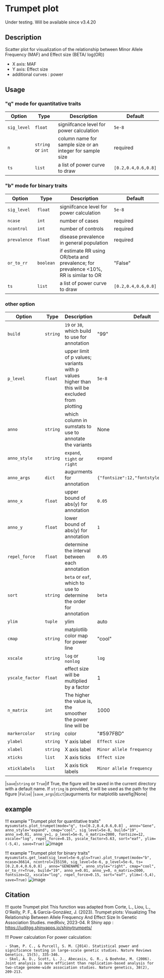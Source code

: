 # Trumpet plot

Under testing. Will be available since v3.4.20

## Description

Scatter plot for visualization of the relationship between Minor Allele Frequency (MAF) and Effect size (BETA/ log(OR))

- X axis: MAF
- Y axis: Effect size
- additional curves : power

## Usage

### "q" mode for quantitative traits

|Option|Type|Description|Default|
|-|-|-|-|
|`sig_level`|`float`|signiifcance level for power calculation| `5e-8`| 
|`n`|`string` or `int`|column name for sample size or an integer for sample size| required |
|`ts`|`list`|a list of power curve to draw| `[0.2,0.4,0.6,0.8]`|

### "b" mode for binary traits

|Option|Type|Description|Default|
|-|-|-|-|
|`sig_level`|`float`|signiifcance level for power calculation| `5e-8`| 
|`ncase`|`int`|number of cases|required|
|`ncontrol`|`int`|number of controls|required|
|`prevalence`|`float`|disease prevalence in general population|required|
|`or_to_rr`|`boolean`|if estimate RR using OR/beta and prevalence; for prevalence <10%, RR is similar to OR|"False"|
|`ts`|`list`|a list of power curve to draw| `[0.2,0.4,0.6,0.8]`|

### other option

|Option|Type|Description|Default|
|-|-|-|-|
|`build`|`string`|`19` or `38`, which build to use for annotation|"99"|
|`p_level`|`float`|upper limit of p values; variants with p values higher than this will be excluded from plotting|`5e-8`|
|`anno`|`string`|which column in sumstats to use to annotate the variants|None|
|`anno_style`|`string`|`expand`, `tight` or `right`|`expand`|
|`anno_args`|`dict`|augurments for annotation |`{"fontsize":12,"fontstyle":"italic"}`|
|`anno_x`|`float`|upper bound of abs(y) for annotation|`0.05`|
|`anno_y`|`float`|lower bound of abs(y) for annotation|`1`|
|`repel_force`|`float`|determine the interval between each annotation|`0.05`|
|`sort`|`string`|`beta` or `eaf`, which to use to determine the order for annotation|`beta`|
|`ylim`|`tuple`|ylim|auto|
|`cmap`|`string`|matplotlib color map for power line|"cool"|
|`xscale`|`string`| `log` or `nonlog`|`log`|
|`yscale_factor`|`float`|effect size will be multiplied by a factor|1|
|`n_matrix`|`int`| The higher the value is, the smoother the power line will be|1000|
|`markercolor`|`string`|color|"#597FBD"|
|`ylabel`|`string`|Y axis label|`Effect size`|
|`xlabel`|`string`|X axis label|`Minor allele frequency`|
|`xticks`|`list`|X axis ticks|`Effect size`|[0.001,0.01,0.05,0.1,0.2,0.5]|
|`xticklabels`|`list`|X axis tick labels|`Minor allele frequency`|[0.001,0.01,0.05,0.1,0.2,0.5]|

|`save`|`string` or `True`|if True, the figure will be saved in the current directory with a default name. If `string` is provided, it will be used as the path for the figure |`False`|
|`save_args`|`dict`|augurments for matplotlib savefig|None|

## example

!!! example "Trumpet plot for quantitative traits"
    ```
    mysumstats.plot_trumpet(mode="q",
                                ts=[0.2,0.4,0.6,0.8] ,
                                anno="Gene",
                                anno_style="expand",
                                cmap="cool",
                                sig_level=5e-8,
                                build="19",
                                anno_x=0.01,
                                anno_y=1,
                                p_level=5e-8,
                                n_matrix=2000,
                                fontsize=12,
                                xscale="log",
                                repel_force=0.15,
                                yscale_factor=5.63,
                                sort="eaf",
                                ylim=(-5,4),
                                save=True)
    ```
    ![image](https://github.com/Cloufield/gwaslab/assets/40289485/0b000467-4318-4045-b103-36b59aa3cd3d)


!!! example "Trumpet plot for binary traits"
    ```
    mysumstats.get_lead(sig_level=5e-6,gls=True).plot_trumpet(mode="b",
                                ncase=36614,
                                ncontrol=155150,
                                sig_level=5e-6,
                                p_level=5e-6,
                                ts=[0.2,0.4,0.6,0.8] ,
                                anno="GENENAME",
                                anno_style="right",
                                cmap="cool",
                                or_to_rr=True,
                                build="19",
                                anno_x=0.01,
                                anno_y=0,
                                n_matrix=2000,
                                fontsize=12,
                                xscale="log",
                                repel_force=0.15,
                                sort="eaf",
                                ylim=(-5,4),
                                save=True)
    ```
    ![image](https://github.com/Cloufield/gwaslab/assets/40289485/308f9e5b-386c-4f48-8ca4-dabe557ab472)

## Citation

!!! quote Trumpet plot
    This function was adapted from Corte, L., Liou, L., O'Reilly, P. F., & García-González, J. (2023). Trumpet plots: Visualizing The Relationship Between Allele Frequency And Effect Size In Genetic Association Studies. medRxiv, 2023-04. 
    R Shiny app : https://juditgg.shinyapps.io/shinytrumpets/

!!! Power calculation
    For power calculation: 

    - Sham, P. C., & Purcell, S. M. (2014). Statistical power and significance testing in large-scale genetic studies. Nature Reviews Genetics, 15(5), 335-346.
    - Skol, A. D., Scott, L. J., Abecasis, G. R., & Boehnke, M. (2006). Joint analysis is more efficient than replication-based analysis for two-stage genome-wide association studies. Nature genetics, 38(2), 209-213.

